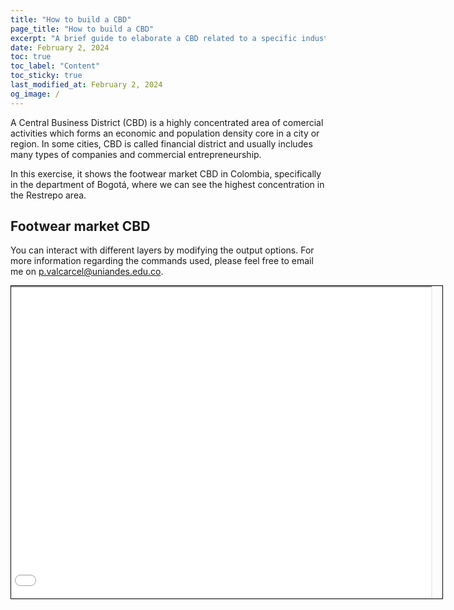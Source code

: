 ```yaml
---
title: "How to build a CBD"
page_title: "How to build a CBD"
excerpt: "A brief guide to elaborate a CBD related to a specific industry"
date: February 2, 2024
toc: true
toc_label: "Content"
toc_sticky: true
last_modified_at: February 2, 2024
og_image: /
---
```


A Central Business District (CBD) is a highly concentrated area of comercial activities which forms an economic and population density core in a city or region.
In some cities, CBD is called financial district and usually includes many types of companies and commercial entrepreneurship.

In this exercise, it shows the footwear market CBD in Colombia, specifically in the department of Bogotá, where we can see the highest concentration in the Restrepo area.

## Footwear market CBD

You can interact with different layers by modifying the output options. For more information regarding the commands used, please feel free to email me on <a href="mailto:p.valcarcel@uniandes.edu.co">p.valcarcel@uniandes.edu.co</a>.

<div style="margin: auto; width: 690px; height: 500px; overflow: hidden; padding-left: 0; border: 1px solid black;">
    <iframe src="\assets\Shapes\CBD_Map.html" style="width: 100%; height: 100%; margin-left: -20px"></iframe>
</div>

